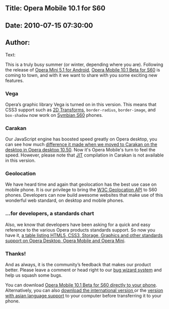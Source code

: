Title: Opera Mobile 10.1 for S60
----
Date: 2010-07-15 07:30:00
----
Author: 
----
Text:

<p>
This is a truly busy summer (or winter, depending where you are). Following the release of <a href="http://my.opera.com/ODIN/blog/just-out-opera-mini-5-1-for-android"> Opera Mini 5.1 for Android</a>, <a href="http://www.opera.com/mobile/">Opera Mobile 10.1 Beta for S60</a> is coming to town, and with it we want to share with you some exciting new features.
</p>

<h3>Vega</h3>
<p>
Opera’s graphic library Vega is turned on in this version. This means that CSS3 support such as <a href="http://dev.opera.com/articles/view/css3-transitions-and-2d-transforms/">2D Transforms</a>, <code>border-radius</code>, <code>border-image</code>, and <code>box-shadow</code> now work on <a href="http://en.wikipedia.org/wiki/S60_(software_platform)">Symbian S60</a> phones.
</p>

<h3>Carakan</h3>
<p>
Our JavaScript engine has boosted speed greatly on Opera desktop, you can see how much <a href="http://my.opera.com/ODIN/blog/opera-10-5-pre-alpha-build-released-here-is-whats-new">difference it made when we moved to Carakan on the desktop in Opera desktop 10.50</a>. Now it&#39;s Opera Mobile&#39;s turn to feel the speed. However, please note that <a href="http://en.wikipedia.org/wiki/Just-in-time_compilation" title="Just In Time">JIT</a> compilation in Carakan is not available in this version.
</p>

<h3>Geolocation</h3>
<p>
We have heard time and again that geolocation has the best use case on mobile phone. It is our privilege to bring the <a href="http://dev.opera.com/articles/view/how-to-use-the-w3c-geolocation-api/">W3C Geolocation API</a> to S60 phones. Developers can now build awesome websites that make use of this wonderful web standard, on desktop and mobile phones.
</p>
<h3>…for developers, a standards chart</h3>
<p>
Also, we know that developers have been asking for a quick and easy reference to the various Opera products standards support. So now you have it, <a href="http://www.opera.com/docs/specs/productspecs/">a table listing HTML5, CSS3, Storage, Graphics and other standards support on Opera Desktop, Opera Mobile and Opera Mini</a>.
<p>
<h3>Thanks!</h3>
<p>
And as always, it is the community’s feedback that makes our product better. Please leave a comment or head right to our <a href="https://bugs.opera.com/wizard">bug wizard system</a> and help us squash some bugs.
</p>
<p>
You can download <a href="http://m.opera.com/next">Opera Mobile 10.1 Beta for S60 directly to your phone</a>. Alternatively, you can also <a href="http://www.opera.com/download/get.pl?sub=++++&amp;id=33062&amp;location=270&amp;nothanks=yes">download the international version </a> or the <a href="http://www.opera.com/download/get.pl?sub=++++&amp;id=33063&amp;location=270&amp;nothanks=yes">version with asian language support</a> to your computer before transferring it to your phone.
</p></p></p>
